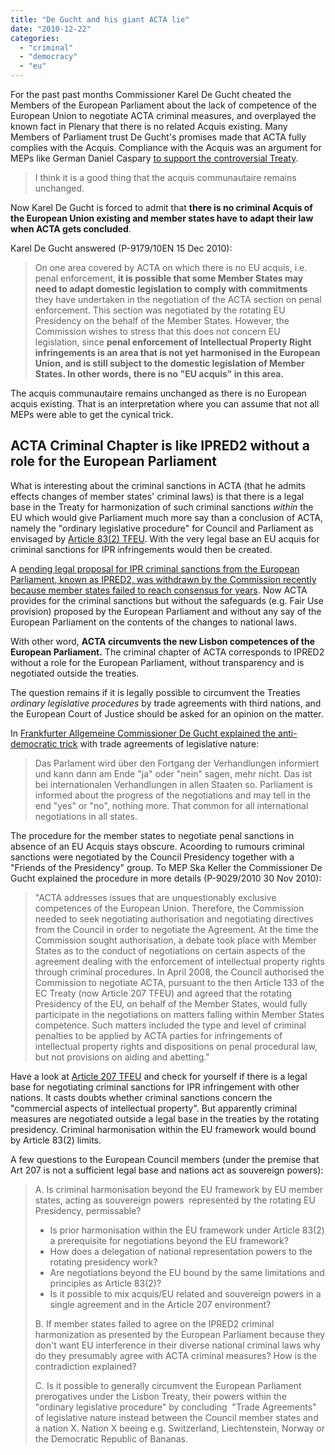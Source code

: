```yaml
---
title: "De Gucht and his giant ACTA lie"
date: "2010-12-22"
categories: 
  - "criminal"
  - "democracy"
  - "eu"
---
```


For the past past months Commissioner Karel De Gucht cheated the Members of the European Parliament about the lack of competence of the European Union to negotiate ACTA criminal measures, and overplayed the known fact in Plenary that there is no related Acquis existing. Many Members of Parliament trust De Gucht's promises made that ACTA fully complies with the Acquis. Compliance with the Acquis was an argument for MEPs like German Daniel Caspary [to support the controversial Treaty](http://www.europarl.europa.eu/sides/getDoc.do?pubRef=-//EP//TEXT+CRE+20101020+ITEM-016+DOC+XML+V0//EN).

> I think it is a good thing that the acquis communautaire remains unchanged.

Now Karel De Gucht is forced to admit that **there is no criminal Acquis of the European Union existing and member states have to adapt their law when ACTA gets concluded**.

Karel De Gucht answered (P-9179/10EN 15 Dec 2010):

> On one area covered by ACTA on which there is no EU acquis, i.e. penal enforcement, **it is possible that some Member States may need to adapt domestic legislation to comply with commitments** they have undertaken in the negotiation of the ACTA section on penal enforcement. This section was negotiated by the rotating EU Presidency on the behalf of the Member States. However, the Commission wishes to stress that this does not concern EU legislation, since **penal enforcement of Intellectual Property Right infringements is an area that is not yet harmonised in the European Union, and is still subject to the domestic legislation of Member States. In other words, there is no "EU acquis" in this area.**

The acquis communautaire remains unchanged as there is no European acquis existing. That is an interpretation where you can assume that not all MEPs were able to get the cynical trick.

## ACTA Criminal Chapter is like IPRED2 without a role for the European Parliament

What is interesting about the criminal sanctions in ACTA (that he admits effects changes of member states' criminal laws) is that there is a legal base in the Treaty for harmonization of such criminal sanctions _within_ the EU which would give Parliament much more say than a conclusion of ACTA, namely the "ordinary legislative procedure" for Council and Parliament as envisaged by [Article 83(2) TFEU](http://acta.ffii.org/wordpress/?p=155). With the very legal base an EU acquis for criminal sanctions for IPR infringements would then be created.

A [pending legal proposal for IPR criminal sanctions from the European Parliament, known as IPRED2, was withdrawn by the Commission recently because member states failed to reach consensus for years](http://www.europarl.europa.eu/oeil/file.jsp?id=5263692). Now ACTA provides for the criminal sanctions but without the safeguards (e.g. Fair Use provision) proposed by the European Parliament and without any say of the European Parliament on the contents of the changes to national laws.

With other word, **ACTA circumvents the new Lisbon competences of the European Parliament.** The criminal chapter of ACTA corresponds to IPRED2 without a role for the European Parliament, without transparency and is negotiated outside the treaties.

The question remains if it is legally possible to circumvent the Treaties _ordinary legislative procedures_ by trade agreements with third nations, and the European Court of Justice should be asked for an opinion on the matter.

In [Frankfurter Allgemeine Commissioner De Gucht explained the anti-democratic trick](http://www.faz.net/s/Rub0E9EEF84AC1E4A389A8DC6C23161FE44/Doc~E86EC25F882904C79AACA8185CE9C8FE9~ATpl~Ecommon~Scontent.html) with trade agreements of legislative nature:

> Das Parlament wird über den Fortgang der Verhandlungen informiert und kann dann am Ende "ja" oder "nein" sagen, mehr nicht. Das ist bei internationalen Verhandlungen in allen Staaten so. Parliament is informed about the progress of the negotiations and may tell in the end "yes" or "no", nothing more. That common for all international negotiations in all states.

The procedure for the member states to negotiate penal sanctions in absence of an EU Acquis stays obscure. Acoording to rumours criminal sanctions were negotiated by the Council Presidency together with a "Friends of the Presidency" group. To MEP Ska Keller the Commissioner De Gucht explained the procedure in more details (P-9029/2010 30 Nov 2010):

> "ACTA addresses issues that are unquestionably exclusive competences of the European Union. Therefore, the Commission needed to seek negotiating authorisation and negotiating directives from the Council in order to negotiate the Agreement. At the time the Commission sought authorisation, a debate took place with Member States as to the conduct of negotiations on certain aspects of the agreement dealing with the enforcement of intellectual property rights through criminal procedures. In April 2008, the Council authorised the Commission to negotiate ACTA, pursuant to the then Article 133 of the EC Treaty (now Article 207 TFEU) and agreed that the rotating Presidency of the EU, on behalf of the Member States, would fully participate in the negotiations on matters falling within Member States competence. Such matters included the type and level of criminal penalties to be applied by ACTA parties for infringements of intellectual property rights and dispositions on penal procedural law, but not provisions on aiding and abetting."

Have a look at [Article 207 TFEU](http://acta.ffii.org/wordpress/?p=123) and check for yourself if there is a legal base for negotiating criminal sanctions for IPR infringement with other nations. It casts doubts whether criminal sanctions concern the "commercial aspects of intellectual property". But apparently criminal measures are negotiated outside a legal base in the treaties by the rotating presidency. Criminal harmonisation within the EU framework would bound by Article 83(2) limits.

A few questions to the European Council members (under the premise that Art 207 is not a sufficient legal base and nations act as souvereign powers):

> A. Is criminal harmonisation beyond the EU framework by EU member states, acting as souvereign powers  represented by the rotating EU Presidency, permissable?
> 
> - Is prior harmonisation within the EU framework under Article 83(2) a prerequisite for negotiations beyond the EU framework?
> - How does a delegation of national representation powers to the rotating presidency work?
> - Are negotiations beyond the EU bound by the same limitations and principles as Article 83(2)?
> - Is it possible to mix acquis/EU related and souvereign powers in a single agreement and in the Article 207 environment?
> 
> B. If member states failed to agree on the IPRED2 criminal harmonization as presented by the European Parliament because they don't want EU interference in their diverse national criminal laws why do they presumably agree with ACTA criminal measures? How is the contradiction explained?
> 
> C. Is it possible to generally circumvent the European Parliament prerogatives under the Lisbon Treaty, their powers within the "ordinary legislative procedure" by concluding  "Trade Agreements" of legislative nature instead between the Council member states and a nation X. Nation X beeing e.g. Switzerland, Liechtenstein, Norway or the Democratic Republic of Bananas.
